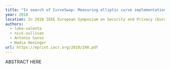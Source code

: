 ```yaml
---
title: "In search of CurveSwap: Measuring elliptic curve implementations in the wild"
year: 2018
location: In 2018 IEEE European Symposium on Security and Privacy (EuroS&P), pp. 384-398. IEEE, 2018.
authors:
  - luke-valenta
  - nick-sullivan
  - Antonio Sanso
  - Nadia Heninger
url: https://eprint.iacr.org/2018/298.pdf
---
```


ABSTRACT HERE
